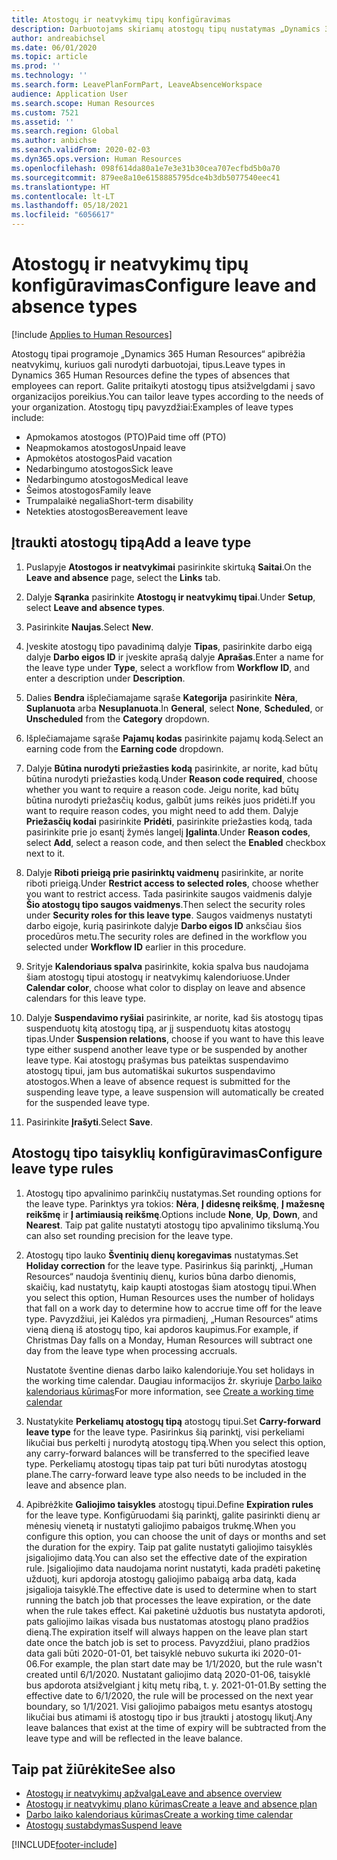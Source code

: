 ```yaml
---
title: Atostogų ir neatvykimų tipų konfigūravimas
description: Darbuotojams skiriamų atostogų tipų nustatymas „Dynamics 365 Human Resources“.
author: andreabichsel
ms.date: 06/01/2020
ms.topic: article
ms.prod: ''
ms.technology: ''
ms.search.form: LeavePlanFormPart, LeaveAbsenceWorkspace
audience: Application User
ms.search.scope: Human Resources
ms.custom: 7521
ms.assetid: ''
ms.search.region: Global
ms.author: anbichse
ms.search.validFrom: 2020-02-03
ms.dyn365.ops.version: Human Resources
ms.openlocfilehash: 098f614da80a1e7e3e31b30cea707ecfbd5b0a70
ms.sourcegitcommit: 879ee8a10e6158885795dce4b3db5077540eec41
ms.translationtype: HT
ms.contentlocale: lt-LT
ms.lasthandoff: 05/18/2021
ms.locfileid: "6056617"
---
```

# <a name="configure-leave-and-absence-types"></a><span data-ttu-id="af522-103">Atostogų ir neatvykimų tipų konfigūravimas</span><span class="sxs-lookup"><span data-stu-id="af522-103">Configure leave and absence types</span></span>

[!include [Applies to Human Resources](../includes/applies-to-hr.md)]

<span data-ttu-id="af522-104">Atostogų tipai programoje „Dynamics 365 Human Resources“ apibrėžia neatvykimų, kuriuos gali nurodyti darbuotojai, tipus.</span><span class="sxs-lookup"><span data-stu-id="af522-104">Leave types in Dynamics 365 Human Resources define the types of absences that employees can report.</span></span> <span data-ttu-id="af522-105">Galite pritaikyti atostogų tipus atsižvelgdami į savo organizacijos poreikius.</span><span class="sxs-lookup"><span data-stu-id="af522-105">You can tailor leave types according to the needs of your organization.</span></span> <span data-ttu-id="af522-106">Atostogų tipų pavyzdžiai:</span><span class="sxs-lookup"><span data-stu-id="af522-106">Examples of leave types include:</span></span>

- <span data-ttu-id="af522-107">Apmokamos atostogos (PTO)</span><span class="sxs-lookup"><span data-stu-id="af522-107">Paid time off (PTO)</span></span>
- <span data-ttu-id="af522-108">Neapmokamos atostogos</span><span class="sxs-lookup"><span data-stu-id="af522-108">Unpaid leave</span></span>
- <span data-ttu-id="af522-109">Apmokėtos atostogos</span><span class="sxs-lookup"><span data-stu-id="af522-109">Paid vacation</span></span>
- <span data-ttu-id="af522-110">Nedarbingumo atostogos</span><span class="sxs-lookup"><span data-stu-id="af522-110">Sick leave</span></span>
- <span data-ttu-id="af522-111">Nedarbingumo atostogos</span><span class="sxs-lookup"><span data-stu-id="af522-111">Medical leave</span></span>
- <span data-ttu-id="af522-112">Šeimos atostogos</span><span class="sxs-lookup"><span data-stu-id="af522-112">Family leave</span></span>
- <span data-ttu-id="af522-113">Trumpalaikė negalia</span><span class="sxs-lookup"><span data-stu-id="af522-113">Short-term disability</span></span>
- <span data-ttu-id="af522-114">Netekties atostogos</span><span class="sxs-lookup"><span data-stu-id="af522-114">Bereavement leave</span></span>

## <a name="add-a-leave-type"></a><span data-ttu-id="af522-115">Įtraukti atostogų tipą</span><span class="sxs-lookup"><span data-stu-id="af522-115">Add a leave type</span></span>

1. <span data-ttu-id="af522-116">Puslapyje **Atostogos ir neatvykimai** pasirinkite skirtuką **Saitai**.</span><span class="sxs-lookup"><span data-stu-id="af522-116">On the **Leave and absence** page, select the **Links** tab.</span></span>

2. <span data-ttu-id="af522-117">Dalyje **Sąranka** pasirinkite **Atostogų ir neatvykimų tipai**.</span><span class="sxs-lookup"><span data-stu-id="af522-117">Under **Setup**, select **Leave and absence types**.</span></span>

3. <span data-ttu-id="af522-118">Pasirinkite **Naujas**.</span><span class="sxs-lookup"><span data-stu-id="af522-118">Select **New**.</span></span>

4. <span data-ttu-id="af522-119">Įveskite atostogų tipo pavadinimą dalyje **Tipas**, pasirinkite darbo eigą dalyje **Darbo eigos ID** ir įveskite aprašą dalyje **Aprašas**.</span><span class="sxs-lookup"><span data-stu-id="af522-119">Enter a name for the leave type under **Type**, select a workflow from **Workflow ID**, and enter a description under **Description**.</span></span>

5. <span data-ttu-id="af522-120">Dalies **Bendra** išplečiamajame sąraše **Kategorija** pasirinkite **Nėra**, **Suplanuota** arba **Nesuplanuota**.</span><span class="sxs-lookup"><span data-stu-id="af522-120">In **General**, select **None**, **Scheduled**, or **Unscheduled** from the **Category** dropdown.</span></span>

6. <span data-ttu-id="af522-121">Išplečiamajame sąraše **Pajamų kodas** pasirinkite pajamų kodą.</span><span class="sxs-lookup"><span data-stu-id="af522-121">Select an earning code from the **Earning code** dropdown.</span></span>

7. <span data-ttu-id="af522-122">Dalyje **Būtina nurodyti priežasties kodą** pasirinkite, ar norite, kad būtų būtina nurodyti priežasties kodą.</span><span class="sxs-lookup"><span data-stu-id="af522-122">Under **Reason code required**, choose whether you want to require a reason code.</span></span> <span data-ttu-id="af522-123">Jeigu norite, kad būtų būtina nurodyti priežasčių kodus, galbūt jums reikės juos pridėti.</span><span class="sxs-lookup"><span data-stu-id="af522-123">If you want to require reason codes, you might need to add them.</span></span> <span data-ttu-id="af522-124">Dalyje **Priežasčių kodai** pasirinkite **Pridėti**, pasirinkite priežasties kodą, tada pasirinkite prie jo esantį žymės langelį **Įgalinta**.</span><span class="sxs-lookup"><span data-stu-id="af522-124">Under **Reason codes**, select **Add**, select a reason code, and then select the **Enabled** checkbox next to it.</span></span>

8. <span data-ttu-id="af522-125">Dalyje **Riboti prieigą prie pasirinktų vaidmenų** pasirinkite, ar norite riboti prieigą.</span><span class="sxs-lookup"><span data-stu-id="af522-125">Under **Restrict access to selected roles**, choose whether you want to restrict access.</span></span> <span data-ttu-id="af522-126">Tada pasirinkite saugos vaidmenis dalyje **Šio atostogų tipo saugos vaidmenys**.</span><span class="sxs-lookup"><span data-stu-id="af522-126">Then select the security roles under **Security roles for this leave type**.</span></span> <span data-ttu-id="af522-127">Saugos vaidmenys nustatyti darbo eigoje, kurią pasirinkote dalyje **Darbo eigos ID** anksčiau šios procedūros metu.</span><span class="sxs-lookup"><span data-stu-id="af522-127">The security roles are defined in the workflow you selected under **Workflow ID** earlier in this procedure.</span></span>

9. <span data-ttu-id="af522-128">Srityje **Kalendoriaus spalva** pasirinkite, kokia spalva bus naudojama šiam atostogų tipui atostogų ir neatvykimų kalendoriuose.</span><span class="sxs-lookup"><span data-stu-id="af522-128">Under **Calendar color**, choose what color to display on leave and absence calendars for this leave type.</span></span> 

10. <span data-ttu-id="af522-129">Dalyje **Suspendavimo ryšiai** pasirinkite, ar norite, kad šis atostogų tipas suspenduotų kitą atostogų tipą, ar jį suspenduotų kitas atostogų tipas.</span><span class="sxs-lookup"><span data-stu-id="af522-129">Under **Suspension relations**, choose if you want to have this leave type either suspend another leave type or be suspended by another leave type.</span></span> <span data-ttu-id="af522-130">Kai atostogų prašymas bus pateiktas suspendavimo atostogų tipui, jam bus automatiškai sukurtos suspendavimo atostogos.</span><span class="sxs-lookup"><span data-stu-id="af522-130">When a leave of absence request is submitted for the suspending leave type, a leave suspension will automatically be created for the suspended leave type.</span></span> 

10. <span data-ttu-id="af522-131">Pasirinkite **Įrašyti**.</span><span class="sxs-lookup"><span data-stu-id="af522-131">Select **Save**.</span></span>

## <a name="configure-leave-type-rules"></a><span data-ttu-id="af522-132">Atostogų tipo taisyklių konfigūravimas</span><span class="sxs-lookup"><span data-stu-id="af522-132">Configure leave type rules</span></span>

1. <span data-ttu-id="af522-133">Atostogų tipo apvalinimo parinkčių nustatymas.</span><span class="sxs-lookup"><span data-stu-id="af522-133">Set rounding options for the leave type.</span></span> <span data-ttu-id="af522-134">Parinktys yra tokios: **Nėra**, **Į didesnę reikšmę**, **Į mažesnę reikšmę** ir **Į artimiausią reikšmę**.</span><span class="sxs-lookup"><span data-stu-id="af522-134">Options include **None**, **Up**, **Down**, and **Nearest**.</span></span> <span data-ttu-id="af522-135">Taip pat galite nustatyti atostogų tipo apvalinimo tikslumą.</span><span class="sxs-lookup"><span data-stu-id="af522-135">You can also set rounding precision for the leave type.</span></span>

2. <span data-ttu-id="af522-136">Atostogų tipo lauko **Šventinių dienų koregavimas** nustatymas.</span><span class="sxs-lookup"><span data-stu-id="af522-136">Set **Holiday correction** for the leave type.</span></span> <span data-ttu-id="af522-137">Pasirinkus šią parinktį, „Human Resources“ naudoja šventinių dienų, kurios būna darbo dienomis, skaičių, kad nustatytų, kaip kaupti atostogas šiam atostogų tipui.</span><span class="sxs-lookup"><span data-stu-id="af522-137">When you select this option, Human Resources uses the number of holidays that fall on a work day to determine how to accrue time off for the leave type.</span></span> <span data-ttu-id="af522-138">Pavyzdžiui, jei Kalėdos yra pirmadienį, „Human Resources“ atims vieną dieną iš atostogų tipo, kai apdoros kaupimus.</span><span class="sxs-lookup"><span data-stu-id="af522-138">For example, if Christmas Day falls on a Monday, Human Resources will subtract one day from the leave type when processing accruals.</span></span>

   <span data-ttu-id="af522-139">Nustatote šventine dienas darbo laiko kalendoriuje.</span><span class="sxs-lookup"><span data-stu-id="af522-139">You set holidays in the working time calendar.</span></span> <span data-ttu-id="af522-140">Daugiau informacijos žr. skyriuje [Darbo laiko kalendoriaus kūrimas](hr-leave-and-absence-working-time-calendar.md)</span><span class="sxs-lookup"><span data-stu-id="af522-140">For more information, see [Create a working time calendar](hr-leave-and-absence-working-time-calendar.md)</span></span>
   
 3. <span data-ttu-id="af522-141">Nustatykite **Perkeliamų atostogų tipą** atostogų tipui.</span><span class="sxs-lookup"><span data-stu-id="af522-141">Set **Carry-forward leave type** for the leave type.</span></span> <span data-ttu-id="af522-142">Pasirinkus šią parinktį, visi perkeliami likučiai bus perkelti į nurodytą atostogų tipą.</span><span class="sxs-lookup"><span data-stu-id="af522-142">When you select this option, any carry-forward balances will be transferred to the specified leave type.</span></span> <span data-ttu-id="af522-143">Perkeliamų atostogų tipas taip pat turi būti nurodytas atostogų plane.</span><span class="sxs-lookup"><span data-stu-id="af522-143">The carry-forward leave type also needs to be included in the leave and absence plan.</span></span> 
 
 4. <span data-ttu-id="af522-144">Apibrėžkite **Galiojimo taisykles** atostogų tipui.</span><span class="sxs-lookup"><span data-stu-id="af522-144">Define **Expiration rules** for the leave type.</span></span> <span data-ttu-id="af522-145">Konfigūruodami šią parinktį, galite pasirinkti dienų ar mėnesių vienetą ir nustatyti galiojimo pabaigos trukmę.</span><span class="sxs-lookup"><span data-stu-id="af522-145">When you configure this option, you can choose the unit of days or months and set the duration for the expiry.</span></span> <span data-ttu-id="af522-146">Taip pat galite nustatyti galiojimo taisyklės įsigaliojimo datą.</span><span class="sxs-lookup"><span data-stu-id="af522-146">You can also set the effective date of the expiration rule.</span></span> <span data-ttu-id="af522-147">Įsigaliojimo data naudojama norint nustatyti, kada pradėti paketinę užduotį, kuri apdoroja atostogų galiojimo pabaigą arba datą, kada įsigalioja taisyklė.</span><span class="sxs-lookup"><span data-stu-id="af522-147">The effective date is used to determine when to start running the batch job that processes the leave expiration, or the date when the rule takes effect.</span></span> <span data-ttu-id="af522-148">Kai paketinė užduotis bus nustatyta apdoroti, pats galiojimo laikas visada bus nustatomas atostogų plano pradžios dieną.</span><span class="sxs-lookup"><span data-stu-id="af522-148">The expiration itself will always happen on the leave plan start date once the batch job is set to process.</span></span> <span data-ttu-id="af522-149">Pavyzdžiui, plano pradžios data gali būti 2020-01-01, bet taisyklė nebuvo sukurta iki 2020-01-06.</span><span class="sxs-lookup"><span data-stu-id="af522-149">For example, the plan start date may be 1/1/2020, but the rule wasn't created until 6/1/2020.</span></span> <span data-ttu-id="af522-150">Nustatant galiojimo datą 2020-01-06, taisyklė bus apdorota atsižvelgiant į kitų metų ribą, t. y. 2021-01-01.</span><span class="sxs-lookup"><span data-stu-id="af522-150">By setting the effective date to 6/1/2020, the rule will be processed on the next year boundary, so 1/1/2021.</span></span> <span data-ttu-id="af522-151">Visi galiojimo pabaigos metu esantys atostogų likučiai bus atimami iš atostogų tipo ir bus įtraukti į atostogų likutį.</span><span class="sxs-lookup"><span data-stu-id="af522-151">Any leave balances that exist at the time of expiry will be subtracted from the leave type and will be reflected in the leave balance.</span></span> 
 
## <a name="see-also"></a><span data-ttu-id="af522-152">Taip pat žiūrėkite</span><span class="sxs-lookup"><span data-stu-id="af522-152">See also</span></span>

- [<span data-ttu-id="af522-153">Atostogų ir neatvykimų apžvalga</span><span class="sxs-lookup"><span data-stu-id="af522-153">Leave and absence overview</span></span>](hr-leave-and-absence-overview.md)
- [<span data-ttu-id="af522-154">Atostogų ir neatvykimų plano kūrimas</span><span class="sxs-lookup"><span data-stu-id="af522-154">Create a leave and absence plan</span></span>](hr-leave-and-absence-plans.md)
- [<span data-ttu-id="af522-155">Darbo laiko kalendoriaus kūrimas</span><span class="sxs-lookup"><span data-stu-id="af522-155">Create a working time calendar</span></span>](hr-leave-and-absence-working-time-calendar.md)
- [<span data-ttu-id="af522-156">Atostogų sustabdymas</span><span class="sxs-lookup"><span data-stu-id="af522-156">Suspend leave</span></span>](hr-leave-and-absence-suspend-leave.md)



[!INCLUDE[footer-include](../includes/footer-banner.md)]
